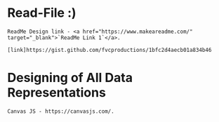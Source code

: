 
# Read-File :)

```
ReadMe Design link - <a href="https://www.makeareadme.com/" target="_blank">`ReadMe Link 1`</a>.
                     [link]https://gist.github.com/fvcproductions/1bfc2d4aecb01a834b46
```


# Designing of All Data Representations

```
Canvas JS - https://canvasjs.com/.
```
